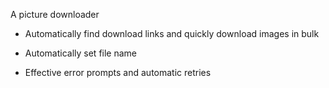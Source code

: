 A picture downloader

 - Automatically find download links and quickly download images in bulk

 - Automatically set file name
   
 - Effective error prompts and automatic retries
